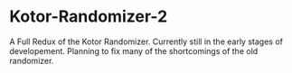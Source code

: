 # Kotor-Randomizer-2
A Full Redux of the Kotor Randomizer.
Currently still in the early stages of developement. Planning to fix many of the shortcomings of the old randomizer. 
